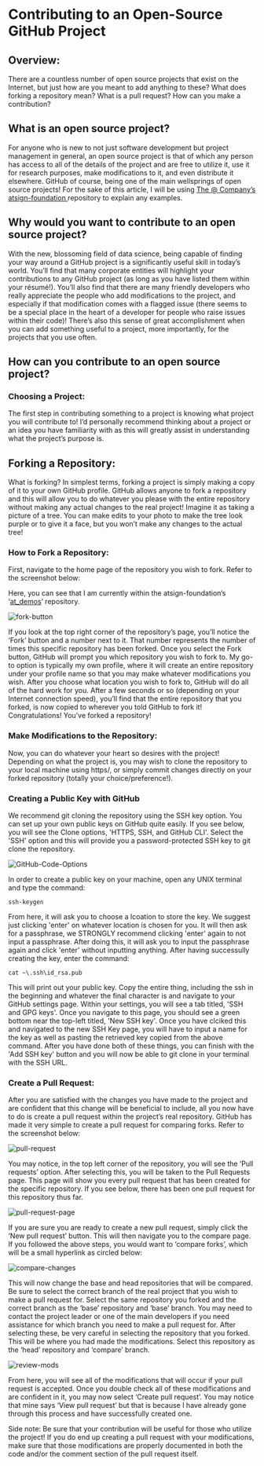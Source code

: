 # Contributing to an Open-Source GitHub Project

## Overview:

There are a countless number of open source projects that exist on the Internet, but just how are you meant to add anything to these? What does forking a repository mean? What is a pull request? How can you make a contribution?

## What is an open source project?

For anyone who is new to not just software development but project management in general, an open source project is that of which any person has access to all of the details of the project and are free to utilize it, use it for research purposes, make modifications to it, and even distribute it elsewhere. GitHub of course, being one of the main wellsprings of open source projects! For the sake of this article, I will be using [The @ Company’s atsign-foundation ](https://github.com/atsign-foundation) repository to explain any examples.

## Why would you want to contribute to an open source project?

With the new, blossoming field of data science, being capable of finding your way around a GitHub project is a significantly useful skill in today’s world. You’ll find that many corporate entities will highlight your contributions to any GitHub project (as long as you have listed them within your résumé!). You’ll also find that there are many friendly developers who really appreciate the people who add modifications to the project, and especially if that modification comes with a flagged issue (there seems to be a special place in the heart of a developer for people who raise issues within their code)! There’s also this sense of great accomplishment when you can add something useful to a project, more importantly, for the projects that you use often.

## How can you contribute to an open source project?

### Choosing a Project:

The first step in contributing something to a project is knowing what project you will contribute to! I’d personally recommend thinking about a project or an idea you have familiarity with as this will greatly assist in understanding what the project’s purpose is.

## Forking a Repository:

What is forking? In simplest terms, forking a project is simply making a copy of it to your own GitHub profile. GitHub allows anyone to fork a repository and this will allow you to do whatever you please with the entire repository without making any actual changes to the real project! Imagine it as taking a picture of a tree. You can make edits to your photo to make the tree look purple or to give it a face, but you won’t make any changes to the actual tree!

### How to Fork a Repository:

First, navigate to the home page of the repository you wish to fork. Refer to the screenshot below:

Here, you can see that I am currently within the atsign-foundation’s ‘[at_demos](https://github.com/atsign-foundation/at_demos)’ repository.

![fork-button](images/contributing-project/fork-button.png "Fork button")

If you look at the top right corner of the repository’s page, you’ll notice the ‘Fork’ button and a number next to it. That number represents the number of times this specific repository has been forked. Once you select the Fork button, GitHub will prompt you which repository you wish to fork to. My go-to option is typically my own profile, where it will create an entire repository under your profile name so that you may make whatever modifications you wish. After you choose what location you wish to fork to, GitHub will do all of the hard work for you. After a few seconds or so (depending on your Internet connection speed), you’ll find that the entire repository that you forked, is now copied to wherever you told GitHub to fork it! Congratulations! You’ve forked a repository!

### Make Modifications to the Repository:

Now, you can do whatever your heart so desires with the project! Depending on what the project is, you may wish to clone the repository to your local machine using https/, or simply commit changes directly on your forked repository (totally your choice/preference!).

### Creating a Public Key with GitHub

We recommend git cloning the repository using the SSH key option. You can set up your own public keys on GitHub quite easily. If you see below, you will see the Clone options, 'HTTPS, SSH, and GitHub CLI'. Select the 'SSH' option and this will provide you a password-protected SSH key to git clone the repository.

![GitHub-Code-Options](images/getting-started/GitHub-Code-Options.png "download theme options")

In order to create a public key on your machine, open any UNIX terminal and type the command:

```
ssh-keygen
```

From here, it will ask you to choose a lcoation to store the key. We suggest just clicking 'enter' on whatever location is chosen for you. It will then ask for a passphrase, we STRONGLY recommend clicking 'enter' again to not input a passphrase. After doing this, it will ask you to input the passphrase again and click 'enter' without inputting anything. After having successully creating the key, enter the command:

```
cat ~\.ssh\id_rsa.pub
```

This will print out your public key. Copy the entire thing, including the ssh in the beginning and whatever the final character is and navigate to your GitHub settings page. Within your settings, you will see a tab titled, 'SSH and GPG keys'. Once you navigate to this page, you should see a green bottom near the top-left titled, 'New SSH key'. Once you have clciked this and navigated to the new SSH Key page, you will have to input a name for the key as well as pasting the retrieved key copied from the above command. After you have done both of these things, you can finish with the 'Add SSH key' button and you will now be able to git clone in your terminal with the SSH URL.

### Create a Pull Request:

After you are satisfied with the changes you have made to the project and are confident that this change will be beneficial to include, all you now have to do is create a pull request within the project’s real repository. GitHub has made it very simple to create a pull request for comparing forks. Refer to the screenshot below:

![pull-request](images/contributing-project/pull-request.png "Pull request option")

You may notice, in the top left corner of the repository, you will see the ‘Pull requests’ option. After selecting this, you will be taken to the Pull Requests page. This page will show you every pull request that has been created for the specific repository. If you see below, there has been one pull request for this repository thus far.

![pull-request-page](images/contributing-project/page-pull-request.png "Pull request page")

If you are sure you are ready to create a new pull request, simply click the ‘New pull request’ button. This will then navigate you to the compare page. If you followed the above steps, you would want to ‘compare forks’, which will be a small hyperlink as circled below:

![compare-changes](images/contributing-project/compare-changes.png "Compare changes")

This will now change the base and head repositories that will be compared. Be sure to select the correct branch of the real project that you wish to make a pull request for. Select the same repository you forked and the correct branch as the ‘base’ repository and ‘base’ branch. You may need to contact the project leader or one of the main developers if you need assistance for which branch you need to make a pull request for. After selecting these, be very careful in selecting the repository that you forked. This will be where you had made the modifications. Select this repository as the ‘head’ repository and ‘compare’ branch.

![review-mods](images/contributing-project/review-mods.png "Review modifications")

From here, you will see all of the modifications that will occur if your pull request is accepted. Once you double check all of these modifications and are confident in it, you may now select ‘Create pull request’. You may notice that mine says ‘View pull request’ but that is because I have already gone through this process and have successfully created one.

Side note:
Be sure that your contribution will be useful for those who utilize the project! If you do end up creating a pull request with your modifications, make sure that those modifications are properly documented in both the code and/or the comment section of the pull request itself.
